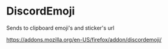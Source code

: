 # DiscordEmoji
Sends to clipboard emoji's and sticker's url

https://addons.mozilla.org/en-US/firefox/addon/discordemoji/
